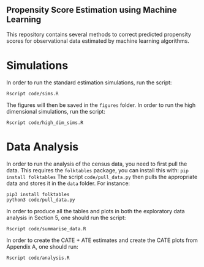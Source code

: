 ## Propensity Score Estimation using Machine Learning

This repository contains several methods to correct predicted propensity scores 
for observational data estimated by machine learning algorithms.

# Simulations

In order to run the standard estimation simulations, run the script:
```
Rscript code/sims.R
```
The figures will then be saved in the `figures` folder.
In order to run the high dimensional simulations, run the script:
```
Rscript code/high_dim_sims.R
```

# Data Analysis

In order to run the analysis of the census data, you need to first pull the data.
This requires the `folktables` package, you can install this with:
``
pip install folktables
``
The script `code/pull_data.py` then pulls the appropriate data and stores it in the 
`data` folder.
For instance:
```
pip3 install folktables
python3 code/pull_data.py
```

In order to produce all the tables and plots in both the exploratory data analysis
in Section 5, one should run the script:
```
Rscript code/summarise_data.R
```
In order to create the CATE + ATE estimates and create the CATE plots from Appendix A, 
one should run:
```
Rscript code/analysis.R
```
